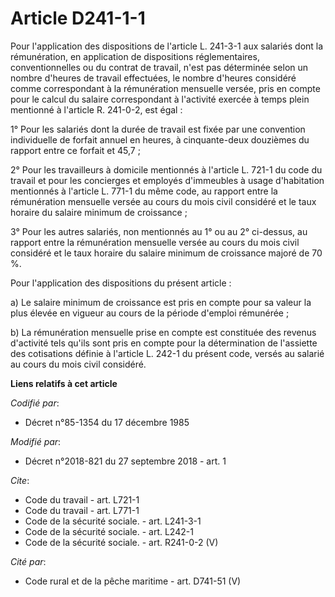 # Article D241-1-1

Pour l'application des dispositions de l'article L. 241-3-1 aux salariés dont la rémunération, en application de dispositions
réglementaires, conventionnelles ou du contrat de travail, n'est pas déterminée selon un nombre d'heures de travail
effectuées, le nombre d'heures considéré comme correspondant à la rémunération mensuelle versée, pris en compte pour le
calcul du salaire correspondant à l'activité exercée à temps plein mentionné à l'article R. 241-0-2, est égal : 

1° Pour les salariés dont la durée de travail est fixée par une convention individuelle de forfait annuel en heures, à
cinquante-deux douzièmes du rapport entre ce forfait et 45,7 ; 

2° Pour les travailleurs à domicile mentionnés à l'article L. 721-1 du code du travail et pour les concierges et employés
d'immeubles à usage d'habitation mentionnés à l'article L. 771-1 du même code, au rapport entre la rémunération mensuelle
versée au cours du mois civil considéré et le taux horaire du salaire minimum de croissance ; 

3° Pour les autres salariés, non mentionnés au 1° ou au 2° ci-dessus, au rapport entre la rémunération mensuelle versée au
cours du mois civil considéré et le taux horaire du salaire minimum de croissance majoré de 70 %. 

Pour l'application des dispositions du présent article : 

a) Le salaire minimum de croissance est pris en compte pour sa valeur la plus élevée en vigueur au cours de la période
d'emploi rémunérée ; 

b) La rémunération mensuelle prise en compte est constituée des revenus d'activité tels qu'ils sont pris en compte pour la
détermination de l'assiette des cotisations définie à l'article L. 242-1 du présent code, versés au salarié au cours du mois
civil considéré.

**Liens relatifs à cet article**

_Codifié par_:

  - Décret n°85-1354 du 17 décembre 1985

_Modifié par_:

  - Décret n°2018-821 du 27 septembre 2018 - art. 1

_Cite_:

  - Code du travail - art. L721-1
  - Code du travail - art. L771-1
  - Code de la sécurité sociale. - art. L241-3-1
  - Code de la sécurité sociale. - art. L242-1
  - Code de la sécurité sociale. - art. R241-0-2 (V)

_Cité par_:

  - Code rural et de la pêche maritime - art. D741-51 (V)
